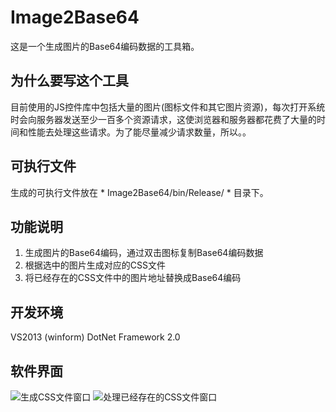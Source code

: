 # Image2Base64
这是一个生成图片的Base64编码数据的工具箱。

## 为什么要写这个工具
目前使用的JS控件库中包括大量的图片(图标文件和其它图片资源)，每次打开系统时会向服务器发送至少一百多个资源请求，这使浏览器和服务器都花费了大量的时间和性能去处理这些请求。为了能尽量减少请求数量，所以。。 

## 可执行文件
生成的可执行文件放在 * Image2Base64/bin/Release/ * 目录下。

## 功能说明
1. 生成图片的Base64编码，通过双击图标复制Base64编码数据
2. 根据选中的图片生成对应的CSS文件
3. 将已经存在的CSS文件中的图片地址替换成Base64编码

## 开发环境
VS2013 (winform)
DotNet Framework 2.0

## 软件界面
![生成CSS文件窗口](http://git.oschina.net/uploads/images/2015/0426/112522_054e24ac_124670.png)
![处理已经存在的CSS文件窗口](http://git.oschina.net/uploads/images/2015/0426/191009_5275d0ca_124670.png)